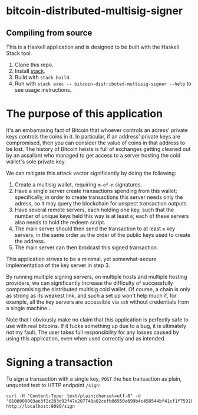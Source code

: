 # bitcoin-distributed-multisig-signer
## Compiling from source

This is a Haskell application and is designed to be built with the Haskell Stack tool.

1. Clone this repo.
2. Install [stack].
3. Build with `stack build`.
4. Run with `stack exec -- bitcoin-distributed-multisig-signer --help` to see usage instructions.

# The purpose of this application
It's an embarrasing fact of Bitcoin that whoever controls an adress' private keys controls the coins in it.
In particular, if an address' private keys are compromised, then you can consider the value of coins in
that address to be lost. The history of Bitcoin heists is full of exchanges getting cleaned out by an
assailant who managed to get access to a server hosting the cold wallet's sole private key.

We can mitigate this attack vector significantly by doing the following:
1. Create a multisig wallet, requiring `m-of-n` signatures.
2. Have a single server create transactions spending from this wallet; specifically, in order to create transactions
    this server needs only the adress, so it may query the blockchain for unspect transaction outputs.
3. Have several remote servers, each holding one key, such that the number of unique keys held this way is
    at least `m`; each of these servers also needs to hold the redeem script.
4. The main server should then send the transaction to at least `m` key servers, in the same order as the order
    of the public keys used to create the address.
5. The main server can then brodcast this signed transaction.

This application strives to be a minimal, yet somewhat-secure implementation of the key server in step 3.

By running multiple signing servers, on multiple hosts and multiple hosting providers, we can significantly
increase the difficulty of successfully compromising the distributed multisig cold wallet. Of course, a chain
is only as strong as its weakest link, and such a set up won't help much if, for example, all the key servers
are accessible via `ssh` without credentials from a single machine...

Note that I obviously make no claim that this application is perfectly safe to use with real bitcoins. If it fucks
something up due to a bug, it is ultimately not my fault. The user takes full responsibility for any losses
caused by using this application, even when used correctly and as intended.

# Signing a transaction
To sign a transaction with a single key, `POST` the hex transaction as plain, unquoted text to HTTP endpoint `/sign`:

    curl -H "Content-Type: text/plain;charset=utf-8" -d "0100000003ae3f2c203d92f47e207740a02cefb06550a699b4c458544bf41cf1f759107bb10100000000ffffffff92172b1165f32195f44292c07626fe99d5a5ed867cb9f5d7793862c8ffffff053c0b6af96f8bc6d09c373e649d26d9920f855f61ca315d421554d5a7def84d0100000000ffffffff02002d3101000000001976a91481f1e58aeedf48b66815f513a6aaf6a6cad875f188acf4a2fc0b0000000017a91443e5fee10ca1666bdd38c49f6931aba2f145b6258700000000" http://localhost:8080/sign

[stack]: http://docs.haskellstack.org/en/stable/install_and_upgrade.html

